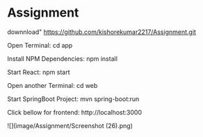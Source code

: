# Assignment
downnload"
https://github.com/kishorekumar2217/Assignment.git

Open Terminal:
cd app

Install NPM Dependencies:
npm install

Start React:
npm start

Open another Terminal:
cd web

Start SpringBoot Project:
mvn spring-boot:run



Click bellow for frontend:
http://localhost:3000

![](image/Assignment/Screenshot (26).png)
